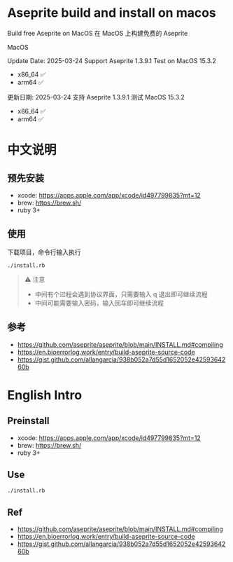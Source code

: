 # Aseprite build and install on macos

Build free Aseprite on MacOS
在 MacOS 上构建免费的 Aseprite

MacOS




Update Date: 2025-03-24
Support Aseprite 1.3.9.1
Test on MacOS 15.3.2
* x86_64 ✅
* arm64 ✅

更新日期: 2025-03-24
支持 Aseprite 1.3.9.1
测试 MacOS 15.3.2
* x86_64 ✅
* arm64 ✅



# 中文说明

## 预先安装

* xcode: https://apps.apple.com/app/xcode/id497799835?mt=12
* brew: https://brew.sh/
* ruby 3+

## 使用

下载项目，命令行输入执行

`./install.rb`

> ⚠️ 注意
> * 中间有个过程会遇到协议界面，只需要输入 q 退出即可继续流程
> * 中间可能需要输入密码，输入回车即可继续流程

## 参考

* https://github.com/aseprite/aseprite/blob/main/INSTALL.md#compiling
* https://en.bioerrorlog.work/entry/build-aseprite-source-code
* https://gist.github.com/allangarcia/938b052a7d55d1652052e4259364260b


# English Intro

## Preinstall

* xcode: https://apps.apple.com/app/xcode/id497799835?mt=12
* brew: https://brew.sh/
* ruby 3+

## Use

`./install.rb`


## Ref

* https://github.com/aseprite/aseprite/blob/main/INSTALL.md#compiling
* https://en.bioerrorlog.work/entry/build-aseprite-source-code
* https://gist.github.com/allangarcia/938b052a7d55d1652052e4259364260b
